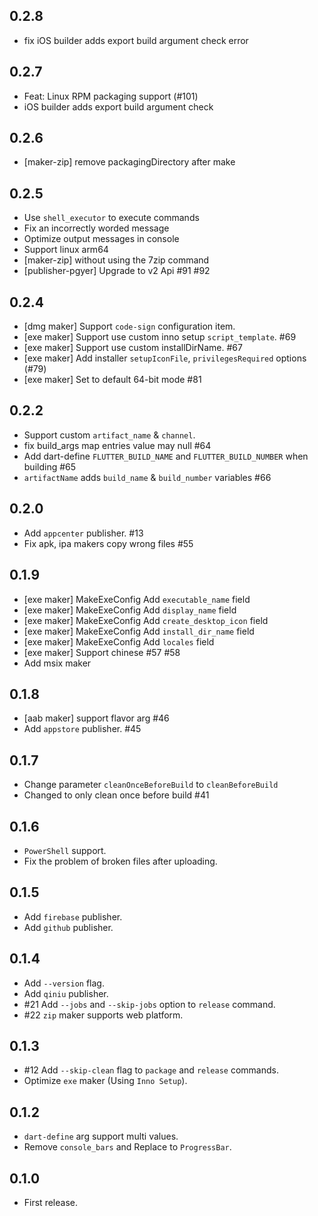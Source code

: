 ## 0.2.8

* fix iOS builder adds export build argument check error

## 0.2.7

* Feat: Linux RPM packaging support (#101)
* iOS builder adds export build argument check

## 0.2.6

* [maker-zip] remove packagingDirectory after make

## 0.2.5

* Use `shell_executor` to execute commands
* Fix an incorrectly worded message
* Optimize output messages in console
* Support linux arm64
* [maker-zip] without using the 7zip command
* [publisher-pgyer] Upgrade to v2 Api #91 #92

## 0.2.4

* [dmg maker] Support `code-sign` configuration item.
* [exe maker] Support use custom inno setup `script_template`. #69
* [exe maker] Support use custom installDirName. #67
* [exe maker] Add installer `setupIconFile`, `privilegesRequired` options (#79)
* [exe maker] Set to default 64-bit mode #81

## 0.2.2

* Support custom `artifact_name` & `channel`.
* fix build_args map entries value may null #64
* Add dart-define `FLUTTER_BUILD_NAME` and `FLUTTER_BUILD_NUMBER` when building #65
* `artifactName` adds `build_name` & `build_number` variables #66

## 0.2.0

* Add `appcenter` publisher. #13
* Fix apk, ipa makers copy wrong files #55

## 0.1.9

* [exe maker] MakeExeConfig Add `executable_name` field
* [exe maker] MakeExeConfig Add `display_name` field
* [exe maker] MakeExeConfig Add `create_desktop_icon` field
* [exe maker] MakeExeConfig Add `install_dir_name` field
* [exe maker] MakeExeConfig Add `locales` field
* [exe maker] Support chinese #57 #58
* Add msix maker

## 0.1.8

* [aab maker] support flavor arg #46
* Add `appstore` publisher. #45

## 0.1.7

* Change parameter `cleanOnceBeforeBuild` to `cleanBeforeBuild`
* Changed to only clean once before build #41

## 0.1.6

* `PowerShell` support.
* Fix the problem of broken files after uploading.

## 0.1.5

* Add `firebase` publisher.
* Add `github` publisher.

## 0.1.4

* Add `--version` flag.
* Add `qiniu` publisher.
* #21 Add `--jobs` and `--skip-jobs` option to `release` command.
* #22 `zip` maker supports web platform.

## 0.1.3

* #12 Add `--skip-clean` flag to `package` and `release` commands.
* Optimize `exe` maker (Using `Inno Setup`).

## 0.1.2

* `dart-define` arg support multi values.
* Remove `console_bars` and Replace to `ProgressBar`.

## 0.1.0

* First release.
